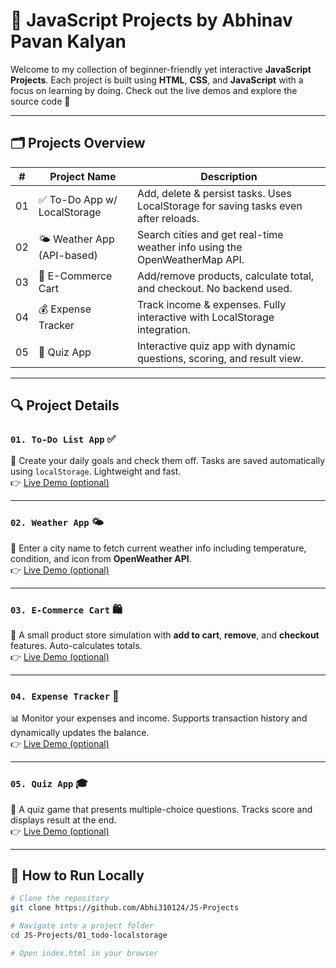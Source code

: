 # 🎯 JavaScript Projects by Abhinav Pavan Kalyan

Welcome to my collection of beginner-friendly yet interactive **JavaScript Projects**. Each project is built using **HTML**, **CSS**, and **JavaScript** with a focus on learning by doing. Check out the live demos and explore the source code 🚀

---

## 🗂️ Projects Overview

| #  | Project Name             | Description                                                                 |
|----|--------------------------|-----------------------------------------------------------------------------|
| 01 | ✅ To-Do App w/ LocalStorage | Add, delete & persist tasks. Uses LocalStorage for saving tasks even after reloads. |
| 02 | 🌤️ Weather App (API-based) | Search cities and get real-time weather info using the OpenWeatherMap API.   |
| 03 | 🛒 E-Commerce Cart       | Add/remove products, calculate total, and checkout. No backend used.         |
| 04 | 💰 Expense Tracker       | Track income & expenses. Fully interactive with LocalStorage integration.    |
| 05 | 🧠 Quiz App              | Interactive quiz app with dynamic questions, scoring, and result view.       |

---

## 🔍 Project Details

### `01. To-Do List App` ✅
📌 Create your daily goals and check them off. Tasks are saved automatically using `localStorage`. Lightweight and fast.  
👉 [Live Demo (optional)](#)

---

### `02. Weather App` 🌤️  
🔎 Enter a city name to fetch current weather info including temperature, condition, and icon from **OpenWeather API**.  
👉 [Live Demo (optional)](#)

---

### `03. E-Commerce Cart` 🛍️  
🛒 A small product store simulation with **add to cart**, **remove**, and **checkout** features. Auto-calculates totals.  
👉 [Live Demo (optional)](#)

---

### `04. Expense Tracker` 💸  
📊 Monitor your expenses and income. Supports transaction history and dynamically updates the balance.  
👉 [Live Demo (optional)](#)

---

### `05. Quiz App` 🎓  
🧠 A quiz game that presents multiple-choice questions. Tracks score and displays result at the end.  
👉 [Live Demo (optional)](#)

---

## 🚀 How to Run Locally

```bash
# Clone the repository
git clone https://github.com/Abhi310124/JS-Projects

# Navigate into a project folder
cd JS-Projects/01_todo-localstorage

# Open index.html in your browser
